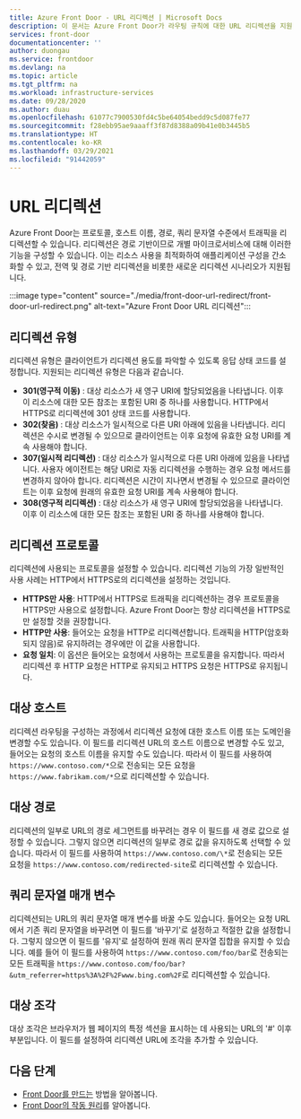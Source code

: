 ```yaml
---
title: Azure Front Door - URL 리디렉션 | Microsoft Docs
description: 이 문서는 Azure Front Door가 라우팅 규칙에 대한 URL 리디렉션을 지원하는 방법을 이해하는 데 도움이 됩니다.
services: front-door
documentationcenter: ''
author: duongau
ms.service: frontdoor
ms.devlang: na
ms.topic: article
ms.tgt_pltfrm: na
ms.workload: infrastructure-services
ms.date: 09/28/2020
ms.author: duau
ms.openlocfilehash: 61077c7900530fd4c5be64054bedd9c5d087fe77
ms.sourcegitcommit: f28ebb95ae9aaaff3f87d8388a09b41e0b3445b5
ms.translationtype: HT
ms.contentlocale: ko-KR
ms.lasthandoff: 03/29/2021
ms.locfileid: "91442059"
---
```

# <a name="url-redirect"></a>URL 리디렉션
Azure Front Door는 프로토콜, 호스트 이름, 경로, 쿼리 문자열 수준에서 트래픽을 리디렉션할 수 있습니다. 리디렉션은 경로 기반이므로 개별 마이크로서비스에 대해 이러한 기능을 구성할 수 있습니다. 이는 리소스 사용을 최적화하여 애플리케이션 구성을 간소화할 수 있고, 전역 및 경로 기반 리디렉션을 비롯한 새로운 리디렉션 시나리오가 지원됩니다.
</br>

:::image type="content" source="./media/front-door-url-redirect/front-door-url-redirect.png" alt-text="Azure Front Door URL 리디렉션":::

## <a name="redirection-types"></a>리디렉션 유형
리디렉션 유형은 클라이언트가 리디렉션 용도를 파악할 수 있도록 응답 상태 코드를 설정합니다. 지원되는 리디렉션 유형은 다음과 같습니다.

- **301(영구적 이동)** : 대상 리소스가 새 영구 URI에 할당되었음을 나타냅니다. 이후 이 리소스에 대한 모든 참조는 포함된 URI 중 하나를 사용합니다. HTTP에서 HTTPS로 리디렉션에 301 상태 코드를 사용합니다. 
- **302(찾음)** : 대상 리소스가 일시적으로 다른 URI 아래에 있음을 나타냅니다. 리디렉션은 수시로 변경될 수 있으므로 클라이언트는 이후 요청에 유효한 요청 URI를 계속 사용해야 합니다.
- **307(일시적 리디렉션)** : 대상 리소스가 일시적으로 다른 URI 아래에 있음을 나타냅니다. 사용자 에이전트는 해당 URI로 자동 리디렉션을 수행하는 경우 요청 메서드를 변경하지 않아야 합니다. 리디렉션은 시간이 지나면서 변경될 수 있으므로 클라이언트는 이후 요청에 원래의 유효한 요청 URI를 계속 사용해야 합니다.
- **308(영구적 리디렉션)** : 대상 리소스가 새 영구 URI에 할당되었음을 나타냅니다. 이후 이 리소스에 대한 모든 참조는 포함된 URI 중 하나를 사용해야 합니다.

## <a name="redirection-protocol"></a>리디렉션 프로토콜
리디렉션에 사용되는 프로토콜을 설정할 수 있습니다. 리디렉션 기능의 가장 일반적인 사용 사례는 HTTP에서 HTTPS로의 리디렉션을 설정하는 것입니다.

- **HTTPS만 사용**: HTTP에서 HTTPS로 트래픽을 리디렉션하는 경우 프로토콜을 HTTPS만 사용으로 설정합니다. Azure Front Door는 항상 리디렉션을 HTTPS로만 설정할 것을 권장합니다.
- **HTTP만 사용**: 들어오는 요청을 HTTP로 리디렉션합니다. 트래픽을 HTTP(암호화되지 않음)로 유지하려는 경우에만 이 값을 사용합니다.
- **요청 일치**: 이 옵션은 들어오는 요청에서 사용하는 프로토콜을 유지합니다. 따라서 리디렉션 후 HTTP 요청은 HTTP로 유지되고 HTTPS 요청은 HTTPS로 유지됩니다.

## <a name="destination-host"></a>대상 호스트
리디렉션 라우팅을 구성하는 과정에서 리디렉션 요청에 대한 호스트 이름 또는 도메인을 변경할 수도 있습니다. 이 필드를 리디렉션 URL의 호스트 이름으로 변경할 수도 있고, 들어오는 요청의 호스트 이름을 유지할 수도 있습니다. 따라서 이 필드를 사용하여 `https://www.contoso.com/*`으로 전송되는 모든 요청을 `https://www.fabrikam.com/*`으로 리디렉션할 수 있습니다.

## <a name="destination-path"></a>대상 경로
리디렉션의 일부로 URL의 경로 세그먼트를 바꾸려는 경우 이 필드를 새 경로 값으로 설정할 수 있습니다. 그렇지 않으면 리디렉션의 일부로 경로 값을 유지하도록 선택할 수 있습니다. 따라서 이 필드를 사용하여 `https://www.contoso.com/\*`로 전송되는 모든 요청을 `https://www.contoso.com/redirected-site`로 리디렉션할 수 있습니다.

## <a name="query-string-parameters"></a>쿼리 문자열 매개 변수
리디렉션되는 URL의 쿼리 문자열 매개 변수를 바꿀 수도 있습니다. 들어오는 요청 URL에서 기존 쿼리 문자열을 바꾸려면 이 필드를 '바꾸기'로 설정하고 적절한 값을 설정합니다. 그렇지 않으면 이 필드를 '유지'로 설정하여 원래 쿼리 문자열 집합을 유지할 수 있습니다. 예를 들어 이 필드를 사용하여 `https://www.contoso.com/foo/bar`로 전송되는 모든 트래픽을 `https://www.contoso.com/foo/bar?&utm_referrer=https%3A%2F%2Fwww.bing.com%2F`로 리디렉션할 수 있습니다. 

## <a name="destination-fragment"></a>대상 조각
대상 조각은 브라우저가 웹 페이지의 특정 섹션을 표시하는 데 사용되는 URL의 '#' 이후 부분입니다. 이 필드를 설정하여 리디렉션 URL에 조각을 추가할 수 있습니다.

## <a name="next-steps"></a>다음 단계

- [Front Door를 만드는](quickstart-create-front-door.md) 방법을 알아봅니다.
- [Front Door의 작동 원리](front-door-routing-architecture.md)를 알아봅니다.
